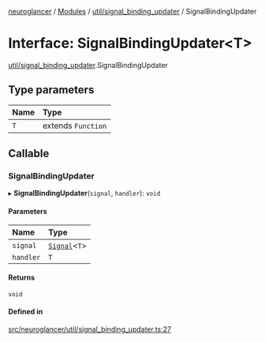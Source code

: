 [neuroglancer](../README.md) / [Modules](../modules.md) / [util/signal\_binding\_updater](../modules/util_signal_binding_updater.md) / SignalBindingUpdater

# Interface: SignalBindingUpdater<T\>

[util/signal_binding_updater](../modules/util_signal_binding_updater.md).SignalBindingUpdater

## Type parameters

| Name | Type |
| :------ | :------ |
| `T` | extends `Function` |

## Callable

### SignalBindingUpdater

▸ **SignalBindingUpdater**(`signal`, `handler`): `void`

#### Parameters

| Name | Type |
| :------ | :------ |
| `signal` | [`Signal`](../classes/util_signal.Signal.md)<`T`\> |
| `handler` | `T` |

#### Returns

`void`

#### Defined in

[src/neuroglancer/util/signal_binding_updater.ts:27](https://github.com/ActiveBrainAtlas2/neuroglancer/blob/1beb5d34/src/neuroglancer/util/signal_binding_updater.ts#L27)
